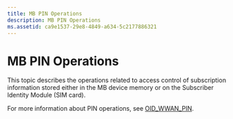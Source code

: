 ```yaml
---
title: MB PIN Operations
description: MB PIN Operations
ms.assetid: ca9e1537-29e8-4849-a634-5c2177886321
---
```


# MB PIN Operations


This topic describes the operations related to access control of subscription information stored either in the MB device memory or on the Subscriber Identity Module (SIM card).

For more information about PIN operations, see [OID\_WWAN\_PIN](https://msdn.microsoft.com/library/windows/hardware/ff569828).

 

 






